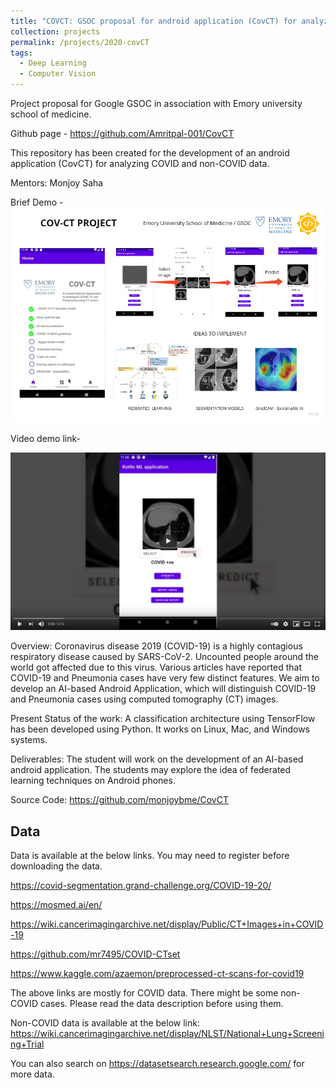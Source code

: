 ```yaml
---
title: "COVCT: GSOC proposal for android application (CovCT) for analyzing COVID and non-COVID data."
collection: projects
permalink: /projects/2020-covCT
tags:
  - Deep Learning
  - Computer Vision
---
```


Project proposal for Google GSOC in association with Emory university school of medicine.

Github page - https://github.com/Amritpal-001/CovCT

This repository has been created for the development of an android application (CovCT) for analyzing COVID and non-COVID data. 

Mentors: Monjoy Saha

Brief Demo - 
![COV_CT](/images/projects/2021-covct-proposal.jpg)

Video demo link- 

[![Demo Video](/images/projects/2021-covct-Demo_video.png)](https://youtu.be/cioWSCQN9Ks)


Overview: Coronavirus disease 2019 (COVID-19) is a highly contagious respiratory disease caused by SARS-CoV-2. Uncounted people around the world got affected due to this virus. Various articles have reported that COVID-19 and Pneumonia cases have very few distinct features. We aim to develop an AI-based Android Application, which will distinguish COVID-19 and Pneumonia cases using computed tomography (CT) images.

Present Status of the work: A classification architecture using TensorFlow has been developed using Python. It works on Linux, Mac, and Windows systems.

Deliverables: The student will work on the development of an AI-based android application. The students may explore the idea of federated learning techniques on Android phones.

Source Code: https://github.com/monjoybme/CovCT

## Data
Data is available at the below links. You may need to register before downloading the data.

https://covid-segmentation.grand-challenge.org/COVID-19-20/

https://mosmed.ai/en/

https://wiki.cancerimagingarchive.net/display/Public/CT+Images+in+COVID-19

https://github.com/mr7495/COVID-CTset

https://www.kaggle.com/azaemon/preprocessed-ct-scans-for-covid19

The above links are mostly for COVID data. There might be some non-COVID cases. Please read the data description before using them. 

Non-COVID data is available at the below link:
https://wiki.cancerimagingarchive.net/display/NLST/National+Lung+Screening+Trial

You can also search on https://datasetsearch.research.google.com/ for more data. 
